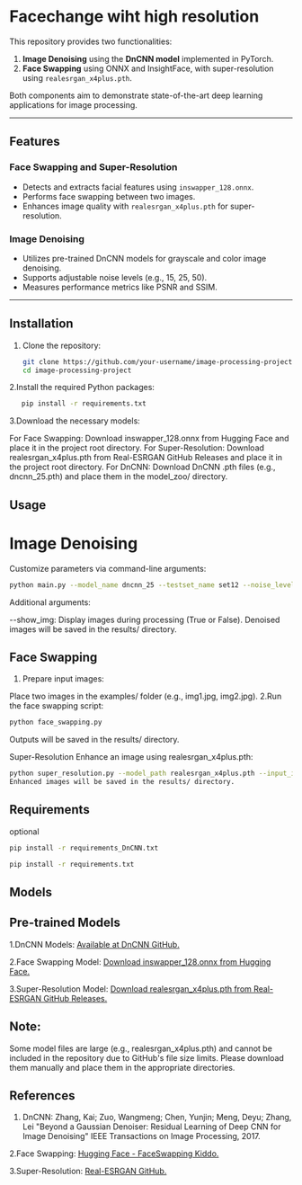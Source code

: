 # Facechange wiht high resolution

This repository provides two functionalities:
1. **Image Denoising** using the **DnCNN model** implemented in PyTorch.
2. **Face Swapping** using ONNX and InsightFace, with super-resolution using `realesrgan_x4plus.pth`.

Both components aim to demonstrate state-of-the-art deep learning applications for image processing.

---

## Features

### Face Swapping and Super-Resolution
- Detects and extracts facial features using `inswapper_128.onnx`.
- Performs face swapping between two images.
- Enhances image quality with `realesrgan_x4plus.pth` for super-resolution.

### Image Denoising
- Utilizes pre-trained DnCNN models for grayscale and color image denoising.
- Supports adjustable noise levels (e.g., 15, 25, 50).
- Measures performance metrics like PSNR and SSIM.

---

## Installation

1. Clone the repository:
   ```bash
   git clone https://github.com/your-username/image-processing-project.git
   cd image-processing-project

2.Install the required Python packages:

   ```bash
      pip install -r requirements.txt
   ```

3.Download the necessary models:

For Face Swapping:
Download inswapper_128.onnx from Hugging Face and place it in the project root directory.
For Super-Resolution:
Download realesrgan_x4plus.pth from Real-ESRGAN GitHub Releases and place it in the project root directory.
For DnCNN:
Download DnCNN .pth files (e.g., dncnn_25.pth) and place them in the model_zoo/ directory.

## Usage

# Image Denoising
Customize parameters via command-line arguments:

```bash
python main.py --model_name dncnn_25 --testset_name set12 --noise_level_img 25
```
Additional arguments:

--show_img: Display images during processing (True or False).
Denoised images will be saved in the results/ directory.

## Face Swapping
1. Prepare input images:

Place two images in the examples/ folder (e.g., img1.jpg, img2.jpg).
2.Run the face swapping script:

```bash
python face_swapping.py
```
Outputs will be saved in the results/ directory.

Super-Resolution
Enhance an image using realesrgan_x4plus.pth:

```bash
python super_resolution.py --model_path realesrgan_x4plus.pth --input_image examples/img1.jpg
Enhanced images will be saved in the results/ directory.
```

## Requirements
optional
```bash
pip install -r requirements_DnCNN.txt
```

```bash
pip install -r requirements.txt
```
## Models
## Pre-trained Models
1.DnCNN Models:
   [Available at DnCNN GitHub.](https://github.com/cszn/DnCNN)

2.Face Swapping Model:
   [Download inswapper_128.onnx from Hugging Face.](https://huggingface.co/kiddobellamy/faceswapping_kiddo)

3.Super-Resolution Model:
   [Download realesrgan_x4plus.pth from Real-ESRGAN GitHub Releases.](https://github.com/xinntao/Real-ESRGAN)

## Note:
Some model files are large (e.g., realesrgan_x4plus.pth) and cannot be included in the repository due to GitHub's file size limits. Please download them manually and place them in the appropriate directories.

## References
1. DnCNN:
   Zhang, Kai; Zuo, Wangmeng; Chen, Yunjin; Meng, Deyu; Zhang, Lei
   "Beyond a Gaussian Denoiser: Residual Learning of Deep CNN for Image Denoising"
   IEEE Transactions on Image Processing, 2017.

2.Face Swapping:
   [Hugging Face - FaceSwapping Kiddo.](https://huggingface.co/kiddobellamy/faceswapping_kiddo)
   
3.Super-Resolution:
[ Real-ESRGAN GitHub.](https://github.com/xinntao/Real-ESRGAN)

